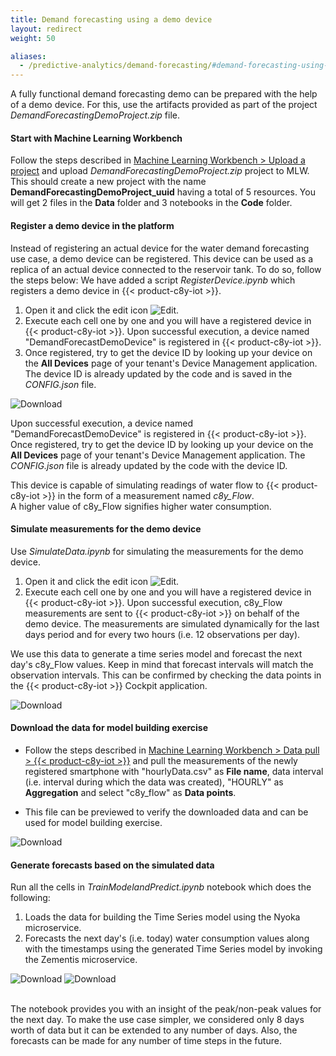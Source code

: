 ```yaml
---
title: Demand forecasting using a demo device
layout: redirect
weight: 50

aliases:
  - /predictive-analytics/demand-forecasting/#demand-forecasting-using-demo-device
---
```


A fully functional demand forecasting demo can be prepared with the help of a demo device.
For this, use the artifacts provided as part of the project *DemandForecastingDemoProject.zip* file.

#### Start with Machine Learning Workbench

Follow the steps described in [Machine Learning Workbench > Upload a project](/machine-learning/web-app-mlw/#upload-a-project) and upload *DemandForecastingDemoProject.zip* project to MLW. This should create a new project with the name **DemandForecastingDemoProject_uuid** having a total of 5 resources. You will get 2 files in the **Data** folder and 3 notebooks in the **Code** folder.

#### Register a demo device in the platform

Instead of registering an actual device for the water demand forecasting use case, a demo device can be registered. This device can be used as a replica of an actual device connected to the reservoir tank. To do so, follow the steps below:
We have added a script *RegisterDevice.ipynb* which registers a demo device in {{< product-c8y-iot >}}.

1. Open it and click the edit icon <img src="/images/zementis/mlw-edit-icon.png" alt="Edit" style="display:inline-block; margin:0">.
2. Execute each cell one by one and you will have a registered device in {{< product-c8y-iot >}}. Upon successful execution, a device named "DemandForecastDemoDevice" is registered in {{< product-c8y-iot >}}.
3. Once registered, try to get the device ID by looking up your device on the **All Devices** page of your tenant's Device Management application. The device ID is already updated by the code and is saved in the *CONFIG.json* file.

<img src="/images/zementis/DemandForecasting/demand_forecasting_register_device.PNG" alt="Download" style="display:inline-block; margin:0"> <br>

Upon successful execution, a device named "DemandForecastDemoDevice" is registered in {{< product-c8y-iot >}}. Once registered, try to get the device ID by looking up your device on the **All Devices** page of your tenant's Device Management application. The *CONFIG.json* file is already updated by the code with the device ID.

This device is capable of simulating readings of water flow to {{< product-c8y-iot >}} in the form of a measurement named *c8y_Flow*. <br>A higher value of c8y_Flow signifies higher water consumption.

#### Simulate measurements for the demo device

Use *SimulateData.ipynb* for simulating the measurements for the demo device.

1. Open it and click the edit icon <img src="/images/zementis/mlw-edit-icon.png" alt="Edit" style="display:inline-block; margin:0">.
2. Execute each cell one by one and you will have a registered device in {{< product-c8y-iot >}}. Upon successful execution, c8y_Flow measurements are sent to {{< product-c8y-iot >}} on behalf of the demo device. The measurements are simulated dynamically for the last days period and for every two hours (i.e. 12 observations per day).

We use this data to generate a time series model and forecast the next day's c8y_Flow values. Keep in mind that forecast intervals will match the observation intervals. This can be confirmed by checking the data points in the {{< product-c8y-iot >}} Cockpit application.

<img src="/images/zementis/DemandForecasting/demand_forecasting_simulate_data.PNG" alt="Download" style="display:inline-block; margin:0">

#### Download the data for model building exercise

* Follow the steps described in [Machine Learning Workbench > Data pull > {{< product-c8y-iot >}}](/machine-learning/web-app-mlw/#cumulocity-iot) and pull the measurements of the newly registered smartphone with "hourlyData.csv" as **File name**, data interval (i.e. interval during which the data was created), "HOURLY" as **Aggregation** and select "c8y_flow" as **Data points**.

* This file can be previewed to verify the downloaded data and can be used for model building exercise.

<img src="/images/zementis/DemandForecasting/hourlyData.PNG" alt="Download" style="display:inline-block; margin:0">


#### Generate forecasts based on the simulated data

Run all the cells in *TrainModelandPredict.ipynb* notebook which does the following:

1. Loads the data for building the Time Series model using the Nyoka microservice.
2. Forecasts the next day's (i.e. today) water consumption values along with the timestamps using the generated Time Series model by invoking the Zementis microservice.

<img src="/images/zementis/DemandForecasting/traindata.PNG" alt="Download" style="display:inline-block; margin:0">

<img src="/images/zementis/DemandForecasting/predicted.PNG" alt="Download" style="display:inline-block; margin:0">
<br><br>

The notebook provides you with an insight of the peak/non-peak values for the next day. To make the use case simpler, we considered only 8 days worth of data but it can be extended to any number of days. Also, the forecasts can be made for any number of time steps in the future.
